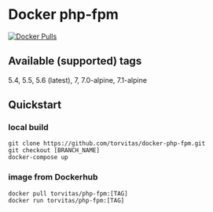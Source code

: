 # Docker php-fpm

[![Docker Pulls](https://img.shields.io/docker/pulls/torvitas/php-fpm.svg?maxAge=2592000)]()

## Available (supported) tags
5.4, 5.5, 5.6 (latest), 7, 7.0-alpine, 7.1-alpine

## Quickstart

### local build
```
git clone https://github.com/torvitas/docker-php-fpm.git
git checkout [BRANCH_NAME]
docker-compose up
```
### image from Dockerhub
```
docker pull torvitas/php-fpm:[TAG]
docker run torvitas/php-fpm:[TAG]
```
